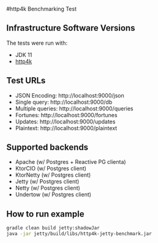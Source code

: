 #http4k Benchmarking Test

## Infrastructure Software Versions
The tests were run with:

* JDK 11
* [http4k](https://http4k.org)

## Test URLs
- JSON Encoding: http://localhost:9000/json
- Single query: http://localhost:9000/db
- Multiple queries: http://localhost:9000/queries
- Fortunes: http://localhost:9000/fortunes
- Updates: http://localhost:9000/updates
- Plaintext: http://localhost:9000/plaintext

## Supported backends
- Apache (w/ Postgres + Reactive PG clienta)
- KtorCIO (w/ Postgres client)
- KtorNetty (w/ Postgres client)
- Jetty (w/ Postgres client)
- Netty (w/ Postgres client)
- Undertow (w/ Postgres client)

## How to run example
```bash
gradle clean build jetty:shadowJar
java -jar jetty/build/libs/http4k-jetty-benchmark.jar
```
